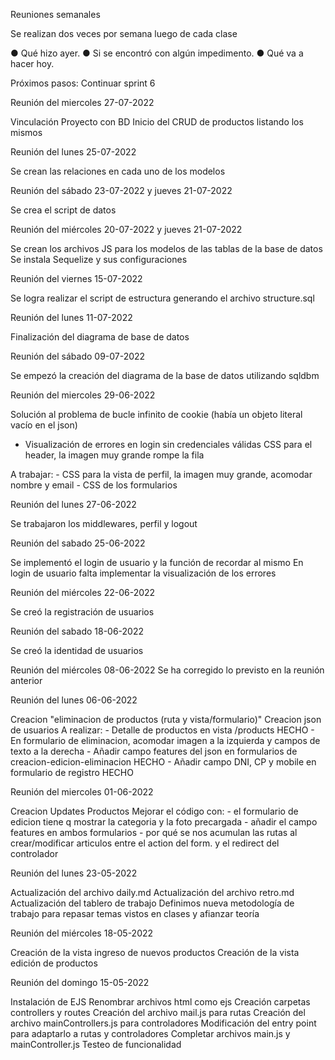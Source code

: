 Reuniones semanales

Se realizan dos veces por semana luego de cada clase

● Qué hizo ayer.
● Si se encontró con algún impedimento.
● Qué va a hacer hoy.

Próximos pasos: 
Continuar sprint 6

Reunión del miercoles 27-07-2022

Vinculación Proyecto con BD
Inicio del CRUD de productos listando los mismos

Reunión del lunes 25-07-2022

Se crean las relaciones en cada uno de los modelos

Reunión del sábado 23-07-2022 y jueves 21-07-2022

Se crea el script de datos

Reunión del miércoles 20-07-2022 y jueves 21-07-2022

Se crean los archivos JS para los modelos de las tablas de la base de datos
Se instala Sequelize y sus configuraciones

Reunión del viernes 15-07-2022

Se logra realizar el script de estructura generando el archivo structure.sql

Reunión del lunes 11-07-2022

Finalización del diagrama de base de datos

Reunión del sábado 09-07-2022

Se empezó la creación del diagrama de la base de datos utilizando sqldbm

Reunión del miercoles 29-06-2022

Solución al problema de bucle infinito de cookie (había un objeto literal vacío en el json)
- Visualización de errores en login sin credenciales válidas
CSS para el header, la imagen muy grande rompe la fila

A trabajar:
    - CSS para la vista de perfil, la imagen muy grande, acomodar nombre y email
    - CSS de los formularios

Reunión del lunes 27-06-2022

Se trabajaron los middlewares, perfil y logout

Reunión del sabado 25-06-2022

Se implementó el login de usuario y la función de recordar al mismo
En login de usuario falta implementar la visualización de los errores

Reunión del miércoles 22-06-2022

Se creó la registración de usuarios

Reunión del sabado 18-06-2022

Se creó la identidad de usuarios




Reunión del miércoles 08-06-2022
Se ha corregido lo previsto en la reunión anterior

Reunión del lunes 06-06-2022

Creacion "eliminacion de productos (ruta y vista/formulario)"
Creacion json de usuarios
A realizar:
    - Detalle de productos en vista /products HECHO
    - En formulario de eliminacion, acomodar imagen a la izquierda y campos de texto a la derecha
    - Añadir campo features del json en formularios de creacion-edicion-eliminacion HECHO
    - Añadir campo DNI, CP y mobile en formulario de registro HECHO



Reunión del miercoles 01-06-2022

Creacion Updates Productos
Mejorar el código con:
    - el formulario de edicion tiene q mostrar la categoria y la foto precargada
    - añadir el campo features en ambos formularios
    - por qué se nos acumulan las rutas al crear/modificar articulos entre el action del form. y el redirect del controlador



Reunión del lunes 23-05-2022

Actualización del archivo daily.md
Actualización del archivo retro.md
Actualización del tablero de trabajo
Definimos nueva metodología de trabajo para repasar temas vistos en clases y afianzar teoría

Reunión del miércoles 18-05-2022

Creación de la vista ingreso de nuevos productos
Creación de la vista edición de productos

Reunión del domingo 15-05-2022

Instalación de EJS
Renombrar archivos html como ejs
Creación carpetas controllers y routes
Creación del archivo mail.js para rutas
Creación del archivo mainControllers.js para controladores
Modificación del entry point para adaptarlo a rutas y controladores
Completar archivos main.js y mainController.js
Testeo de funcionalidad

